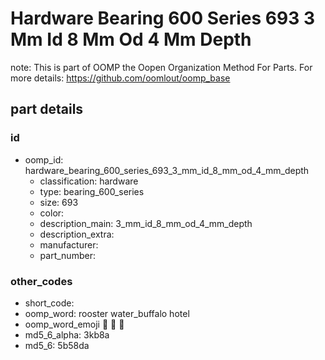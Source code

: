 # Hardware Bearing 600 Series 693 3 Mm Id 8 Mm Od 4 Mm Depth  

note: This is part of OOMP the Oopen Organization Method For Parts. For more details: https://github.com/oomlout/oomp_base

##  part details





### id
* oomp_id: hardware_bearing_600_series_693_3_mm_id_8_mm_od_4_mm_depth
  * classification: hardware
  * type: bearing_600_series
  * size: 693
  * color: 
  * description_main: 3_mm_id_8_mm_od_4_mm_depth
  * description_extra: 
  * manufacturer: 
  * part_number: 

### other_codes
* short_code: 
* oomp_word: rooster water_buffalo hotel
* oomp_word_emoji :rooster: :water_buffalo: :hotel:
* md5_6_alpha: 3kb8a
* md5_6: 5b58da